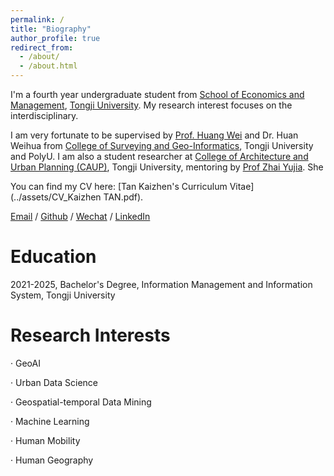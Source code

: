 ```yaml
---
permalink: /
title: "Biography"
author_profile: true
redirect_from: 
  - /about/
  - /about.html
---
```


I'm a fourth year undergraduate student from [School of Economics and Management](https://sem.tongji.edu.cn/semch/), [Tongji University](https://www.tongji.edu.cn/). My research interest focuses on the interdisciplinary. 

I am very fortunate to be supervised by [Prof. Huang Wei](https://huangweibuct.github.io/weihuang.github.io/) and Dr. Huan Weihua from [College of Surveying and Geo-Informatics](https://celiang.tongji.edu.cn/), Tongji University and PolyU. I am also a student researcher at [College of Architecture and Urban Planning (CAUP)](https://cs.pku.edu.cn/), Tongji University, mentoring by [Prof Zhai Yujia](https://landscape-caup.tongji.edu.cn/63/f4/c10588a91124/page.htm). She 

You can find my CV here: [Tan Kaizhen's Curriculum Vitae](../assets/CV_Kaizhen TAN.pdf).

[Email](mailto:tkz@tongji.edu.cn) / [Github](https://github.com/tantansir) / [Wechat](../images/Wechat.jpg) / [LinkedIn](https://www.linkedin.com/in/kaizhen-tan-b020232b3/)

Education
======
2021-2025, Bachelor's Degree, Information Management and Information System, Tongji University

Research Interests
======
· GeoAI

· Urban Data Science

· Geospatial-temporal Data Mining

· Machine Learning

· Human Mobility

· Human Geography